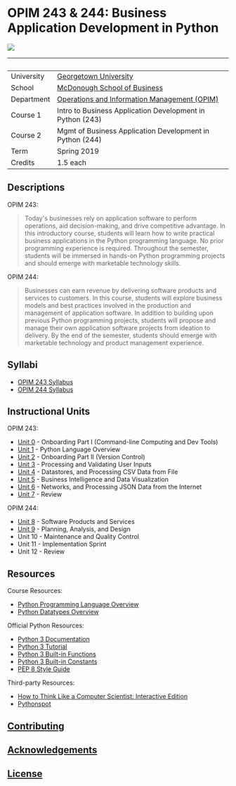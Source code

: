 # OPIM 243 & 244: Business Application Development in Python

![](https://www.perforce.com/sites/default/files/image/2018-08/image-blog-enterprises-investing-python%20(2).jpg)

&nbsp; | &nbsp;
--- | ---
University | [Georgetown University](https://www.georgetown.edu/)
School | [McDonough School of Business](https://msb.georgetown.edu/)
Department | [Operations and Information Management (OPIM)](https://msb.georgetown.edu/opim)
Course 1 | Intro to Business Application Development in Python (243)
Course 2 | Mgmt of Business Application Development in Python (244)
Term | Spring 2019
Credits | 1.5 each

## Descriptions

OPIM 243:

> Today's businesses rely on application software to perform operations, aid decision-making, and drive competitive advantage. In this introductory course, students will learn how to write practical business applications in the Python programming language. No prior programming experience is required. Throughout the semester, students will be immersed in hands-on Python programming projects and should emerge with marketable technology skills.

OPIM 244:

> Businesses can earn revenue by delivering software products and services to customers. In this course, students will explore business models and best practices involved in the production and management of application software. In addition to building upon previous Python programming projects, students will propose and manage their own application software projects from ideation to delivery. By the end of the semester, students should emerge with marketable technology and product management experience.


## Syllabi

  + [OPIM 243 Syllabus](SYLLABUS-243.pdf)
  + [OPIM 244 Syllabus](SYLLABUS-244.pdf)

## Instructional Units

OPIM 243:

  + [Unit 0](/units/unit-0.md) - Onboarding Part I (Command-line Computing and Dev Tools)
  + [Unit 1](/units/unit-1.md) - Python Language Overview
  + [Unit 2](/units/unit-2.md) - Onboarding Part II (Version Control)
  + [Unit 3](/units/unit-3.md) - Processing and Validating User Inputs
  + [Unit 4](/units/unit-4.md) - Datastores, and Processing CSV Data from File
  + [Unit 5](/units/unit-5.md) - Business Intelligence and Data Visualization
  + [Unit 6](/units/unit-6.md) - Networks, and Processing JSON Data from the Internet
  + [Unit 7](/units/unit-7.md) - Review

OPIM 244:

  + [Unit 8](/units/unit-8.md) - Software Products and Services
  + [Unit 9](/units/unit-9.md) - Planning, Analysis, and Design
  + Unit 10 - Maintenance and Quality Control
  + Unit 11 - Implementation Sprint
  + Unit 12 - Review

## Resources

Course Resources:

  + [Python Programming Language Overview](/notes/python/README.md)
  + [Python Datatypes Overview](/notes/python/datatypes/README.md)

Official Python Resources:

  + [Python 3 Documentation](https://docs.python.org/3/reference/index.html)
  + [Python 3 Tutorial](https://docs.python.org/3/tutorial/index.html)
  + [Python 3 Built-in Functions](https://docs.python.org/3/library/functions.html)
  + [Python 3 Built-in Constants](https://docs.python.org/3/library/constants.html)
  + [PEP 8 Style Guide](https://www.python.org/dev/peps/pep-0008/)

Third-party Resources:

  + [How to Think Like a Computer Scientist: Interactive Edition](http://interactivepython.org/runestone/static/thinkcspy/index.html)
  + [Pythonspot](https://pythonspot.com/beginner/)

## [Contributing](/CONTRIBUTING.md)

## [Acknowledgements](/CREDITS.md)

## [License](/LICENSE.md)
